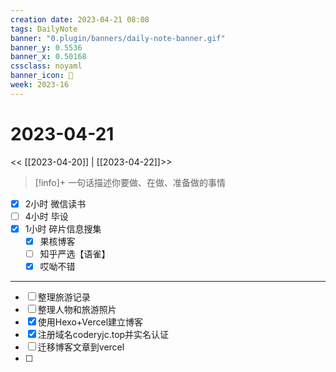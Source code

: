 ```yaml
---
creation date: 2023-04-21 08:08
tags: DailyNote
banner: "0.plugin/banners/daily-note-banner.gif"
banner_y: 0.5536
banner_x: 0.50168
cssclass: noyaml
banner_icon: 💌
week: 2023-16
---
```


# 2023-04-21

<< [[2023-04-20]] | [[2023-04-22]]>>


> [!info]+ 一句话描述你要做、在做、准备做的事情
> 


- [x] 2小时 微信读书
- [ ] 4小时 毕设
- [x] 1小时 碎片信息搜集
	- [x] 果核博客
	- [ ] 知乎严选【语雀】
	- [x] 哎呦不错

---

- [ ] 整理旅游记录
- [ ] 整理人物和旅游照片
- [x] 使用Hexo+Vercel建立博客
- [x] 注册域名coderyjc.top并实名认证
- [ ] 迁移博客文章到vercel
- [ ] 

